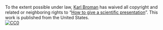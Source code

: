 To the extent possible under law,
[Karl Broman](http://github.com/kbroman)
has waived all copyright and related or neighboring rights to
&ldquo;[How to give a scientific presentation](http://github.com/kbroman/Talk_GivingTalks)&rdquo;.
This work is published from the United States.
<br/>
[![CC0](http://i.creativecommons.org/p/zero/1.0/88x31.png)](http://creativecommons.org/publicdomain/zero/1.0/)
